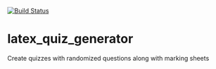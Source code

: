 [![Build Status](https://travis-ci.org/shuttle1987/latex_quiz_generator.svg?branch=master)](https://travis-ci.org/shuttle1987/latex_quiz_generator)

# latex_quiz_generator
Create quizzes with randomized questions along with marking sheets
